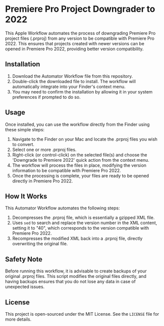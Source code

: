 # Premiere Pro Project Downgrader to 2022

This Apple Workflow automates the process of downgrading Premiere Pro project files (.prproj) from any version to be compatible with Premiere Pro 2022. This ensures that projects created with newer versions can be opened in Premiere Pro 2022, providing better version compatibility.

## Installation

1. Download the Automator Workflow file from this repository.
2. Double-click the downloaded file to install. The workflow will automatically integrate into your Finder's context menu.
3. You may need to confirm the installation by allowing it in your system preferences if prompted to do so.

## Usage

Once installed, you can use the workflow directly from the Finder using these simple steps:

1. Navigate to the Finder on your Mac and locate the .prproj files you wish to convert.
2. Select one or more .prproj files.
3. Right-click (or control-click) on the selected file(s) and choose the 'Downgrade to Premiere 2022' quick action from the context menu.
4. The workflow will process the files in place, modifying the version information to be compatible with Premiere Pro 2022.
5. Once the processing is complete, your files are ready to be opened directly in Premiere Pro 2022.

## How It Works

This Automator Workflow automates the following steps:

1. Decompresses the .prproj file, which is essentially a gzipped XML file.
2. Uses `sed` to search and replace the version number in the XML content, setting it to "40", which corresponds to the version compatible with Premiere Pro 2022.
3. Recompresses the modified XML back into a .prproj file, directly overwriting the original file.

## Safety Note

Before running this workflow, it is advisable to create backups of your original .prproj files. This script modifies the original files directly, and having backups ensures that you do not lose any data in case of unexpected issues.

## License

This project is open-sourced under the MIT License. See the `LICENSE` file for more details.
